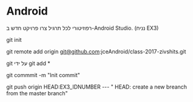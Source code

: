 # Android



רפוזיטורי לכל תרגיל
צרו פרויקט חדש ב-Android Studio. (נניח EX3)

 git init
 
 git remote add origin git@github.com:jceAndroid/class-2017-zivshits.git​
 
git על ידי git add *

git commmit -m "Init commit"

git push origin HEAD:EX3_IDNUMBER            ---         " HEAD: create a new breanch from the master branch"
